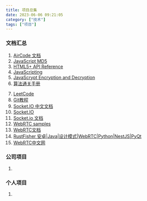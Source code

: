 ```yaml
---
title: 项目总集
date: 2023-06-06 09:21:05
category: ["技术"]
tags: ["项目"]
---
```


### 文档汇总 ###

1. [AirCode 文档](https://docs-cn.aircode.io/)
2. [JavaScript MD5](https://pajhome.org.uk/crypt/md5/)
3. [HTML5+ API Reference](https://www.dcloud.io/docs/api/index.html)
4. [JavaScripting](https://www.javascripting.com/)
5. [JavaScrypt Encryption and Decryption](https://www.fourmilab.ch/javascrypt/javascrypt.html)
6. [算法通关手册](https://algo.itcharge.cn/)
<!--more-->
7. [LeetCode](https://doocs.github.io/leetcode/#/?id=%e7%ab%99%e7%82%b9)
8. [Git教程](https://backlog.com/git-tutorial/cn/)
9. [Socket.IO 中文文档](https://socketio.bootcss.com/)
10. [Socket.IO](https://socket.io/zh-CN/)
11. [Socket.io 文档](https://veaba.github.io/socket.io-docs/)
12. [WebRTC samples](https://webrtc.github.io/samples/)
13. [WebRTC文档](https://an.rustfisher.com/webrtc/intro/concept-intro/)
14. [RustFisher 安卓|Java|设计模式|WebRTC|Python|NestJS|PyQt](https://an.rustfisher.com/)
15. [WebRTC中文网](https://www.webrtc.org.cn/)

### 公司项目 ###

1. 

### 个人项目 ###

1. 


